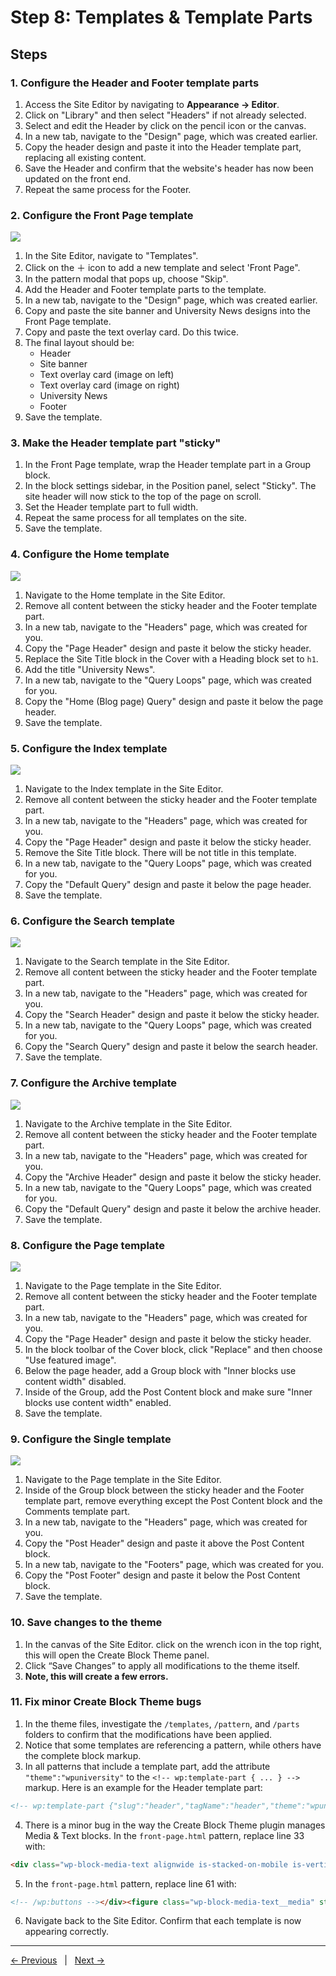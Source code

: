 # Step 8: Templates & Template Parts

## Steps

### 1. Configure the Header and Footer template parts

1. Access the Site Editor by navigating to **Appearance → Editor**.
2. Click on "Library" and then select "Headers" if not already selected. 
3. Select and edit the Header by click on the pencil icon or the canvas.
4. In a new tab, navigate to the "Design" page, which was created earlier.
5. Copy the header design and paste it into the Header template part, replacing all existing content.
6. Save the Header and confirm that the website's header has now been updated on the front end.
7. Repeat the same process for the Footer.

### 2. Configure the Front Page template
<img src="screenshots/front-page.jpg">

1. In the Site Editor, navigate to "Templates".
2. Click on the ＋ icon to add a new template and select 'Front Page".
3. In the pattern modal that pops up, choose "Skip".
4. Add the Header and Footer template parts to the template.
5. In a new tab, navigate to the "Design" page, which was created earlier.
6. Copy and paste the site banner and University News designs into the Front Page template.
7. Copy and paste the text overlay card. Do this twice.
8. The final layout should be:
    - Header
    - Site banner
    - Text overlay card (image on left)
    - Text overlay card (image on right)
    - University News
    - Footer
9. Save the template.

### 3. Make the Header template part "sticky"

1. In the Front Page template, wrap the Header template part in a Group block.
2. In the block settings sidebar, in the Position panel, select "Sticky". The site header will now stick to the top of the page on scroll.
3. Set the Header template part to full width.
4. Repeat the same process for all templates on the site.
5. Save the template.

### 4. Configure the Home template
<img src="screenshots/home.jpg">

1. Navigate to the Home template in the Site Editor.
2. Remove all content between the sticky header and the Footer template part.
3. In a new tab, navigate to the "Headers" page, which was created for you.
4. Copy the "Page Header" design and paste it below the sticky header. 
5. Replace the Site Title block in the Cover with a Heading block set to `h1`.
6. Add the title "University News".
7. In a new tab, navigate to the "Query Loops" page, which was created for you.
8. Copy the "Home (Blog page) Query" design and paste it below the page header.
9. Save the template.

### 5. Configure the Index template
<img src="screenshots/index.jpg">

1. Navigate to the Index template in the Site Editor.
2. Remove all content between the sticky header and the Footer template part.
3. In a new tab, navigate to the "Headers" page, which was created for you.
5. Copy the "Page Header" design and paste it below the sticky header. 
5. Remove the Site Title block. There will be not title in this template.
6. In a new tab, navigate to the "Query Loops" page, which was created for you.
7. Copy the "Default Query" design and paste it below the page header.
8. Save the template.

### 6. Configure the Search template
<img src="screenshots/search.jpg">

1. Navigate to the Search template in the Site Editor.
2. Remove all content between the sticky header and the Footer template part.
3. In a new tab, navigate to the "Headers" page, which was created for you.
4. Copy the "Search Header" design and paste it below the sticky header. 
6. In a new tab, navigate to the "Query Loops" page, which was created for you.
7. Copy the "Search Query" design and paste it below the search header.
8. Save the template.

### 7. Configure the Archive template
<img src="screenshots/archive.jpg">

1. Navigate to the Archive template in the Site Editor.
2. Remove all content between the sticky header and the Footer template part.
3. In a new tab, navigate to the "Headers" page, which was created for you.
4. Copy the "Archive Header" design and paste it below the sticky header. 
6. In a new tab, navigate to the "Query Loops" page, which was created for you.
7. Copy the "Default Query" design and paste it below the archive header.
8. Save the template.

### 8. Configure the Page template
<img src="screenshots/page.jpg">

1. Navigate to the Page template in the Site Editor.
2. Remove all content between the sticky header and the Footer template part.
3. In a new tab, navigate to the "Headers" page, which was created for you.
4. Copy the "Page Header" design and paste it below the sticky header. 
5. In the block toolbar of the Cover block, click "Replace" and then choose "Use featured image".
6. Below the page header, add a Group block with "Inner blocks use content width" disabled.
7. Inside of the Group, add the Post Content block and make sure "Inner blocks use content width" enabled.
8. Save the template.

### 9. Configure the Single template
<img src="screenshots/single.jpg">

1. Navigate to the Page template in the Site Editor.
2. Inside of the Group block between the sticky header and the Footer template part, remove everything except the Post Content block and the Comments template part.
3. In a new tab, navigate to the "Headers" page, which was created for you.
4. Copy the "Post Header" design and paste it above the Post Content block. 
5. In a new tab, navigate to the "Footers" page, which was created for you.
6. Copy the "Post Footer" design and paste it below the Post Content block. 
8. Save the template.

### 10. Save changes to the theme
1. In the canvas of the Site Editor. click on the wrench icon in the top right, this will open the Create Block Theme panel.
2. Click “Save Changes” to apply all modifications to the theme itself.
3. **Note, this will create a few errors.**

### 11. Fix minor Create Block Theme bugs
1. In the theme files, investigate the `/templates`, `/pattern`, and `/parts` folders to confirm that the modifications have been applied.
2. Notice that some templates are referencing a pattern, while others have the complete block markup.
3. In all patterns that include a template part, add the attribute `"theme":"wpuniversity"` to the `<!-- wp:template-part { ... } -->` markup. Here is an example for the Header template part:
```html
<!-- wp:template-part {"slug":"header","tagName":"header","theme":"wpuniversity"} /-->
```
4. There is a minor bug in the way the Create Block Theme plugin manages Media & Text blocks. In the `front-page.html` pattern, replace line 33 with:
```html
<div class="wp-block-media-text alignwide is-stacked-on-mobile is-vertically-aligned-center is-image-fill is-style-text-overlay" style="margin-top:var(--wp--preset--spacing--50);margin-bottom:var(--wp--preset--spacing--50)"><figure class="wp-block-media-text__media" style="background-image:url(<?php echo esc_url( get_stylesheet_directory_uri() ); ?>/assets/images/lecture-hall-1024x768.jpg);background-position:50% 50%"><img src="<?php echo esc_url( get_stylesheet_directory_uri() ); ?>/assets/images/lecture-hall-1024x768.jpg" alt="" class="wp-image-41 size-full"/></figure><div class="wp-block-media-text__content"><!-- wp:heading {"style":{"spacing":{"margin":{"top":"0","bottom":"0"}}},"fontSize":"x-large"} -->
```
5. In the `front-page.html` pattern, replace line 61 with:
```html
<!-- /wp:buttons --></div><figure class="wp-block-media-text__media" style="background-image:url(<?php echo esc_url( get_stylesheet_directory_uri() ); ?>/assets/images/campus-1-1024x768.jpg);background-position:50% 50%"><img src="<?php echo esc_url( get_stylesheet_directory_uri() ); ?>/assets/images/campus-1-1024x768.jpg" alt="" class="wp-image-224 size-full"/></figure></div>
```
6. Navigate back to the Site Editor. Confirm that each template is now appearing correctly.

---
[← Previous](/steps/step-7/readme.md) &nbsp;&nbsp;|&nbsp;&nbsp; [Next →](/steps/step-9/readme.md)